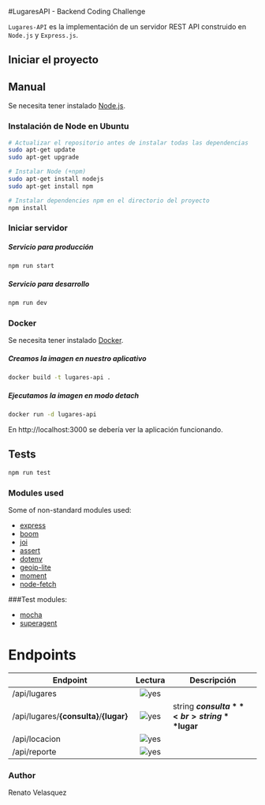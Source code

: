 #LugaresAPI - Backend Coding Challenge

`Lugares-API` es la implementación de un servidor REST API construido en `Node.js` y `Express.js`.

## Iniciar el proyecto

## Manual

Se necesita tener instalado [Node.js](https://nodejs.org).

### Instalación de Node en Ubuntu

```sh
# Actualizar el repositorio antes de instalar todas las dependencias
sudo apt-get update
sudo apt-get upgrade

# Instalar Node (+npm)
sudo apt-get install nodejs
sudo apt-get install npm

# Instalar dependencies npm en el directorio del proyecto
npm install
```
### Iniciar servidor

##### Servicio para producción 
```sh
npm run start
```

##### Servicio para desarrollo 
```sh
npm run dev
```

### Docker

Se necesita tener instalado [Docker](https://www.docker.com/community-edition).

##### Creamos la imagen en nuestro aplicativo

```sh
docker build -t lugares-api .
```

##### Ejecutamos la imagen en modo detach

```sh
docker run -d lugares-api
```
En http://localhost:3000 se debería ver la aplicación funcionando.

## Tests

```sh
npm run test
```

### Modules used

Some of non-standard modules used:

* [express](https://www.npmjs.com/package/express)
* [boom](https://www.npmjs.com/package/boom)
* [joi](https://www.npmjs.com/package/joi)
* [assert](https://www.npmjs.com/package/assert)
* [dotenv](https://www.npmjs.com/package/dotenv)
* [geoip-lite](https://www.npmjs.com/package/geoip-lite)
* [moment](https://www.npmjs.com/package/moment)
* [node-fetch](https://www.npmjs.com/package/node-fetch)

###Test modules:

* [mocha](https://www.npmjs.com/package/mocha)
* [superagent](https://www.npmjs.com/package/superagent)


Endpoints
====

| Endpoint | Lectura  | Descripción|
|----------|:--------:|------------|
| /api/lugares | ![yes](http://airesgoncalves.com.br/screenshot/acf-to-rest-api/readme/yes.png) |
| /api/lugares/**{consulta}**/**{lugar}** | ![yes](http://airesgoncalves.com.br/screenshot/acf-to-rest-api/readme/yes.png) | string **$consulta**<br>string **$lugar**|
| /api/locacion | ![yes](http://airesgoncalves.com.br/screenshot/acf-to-rest-api/readme/yes.png) |
| /api/reporte| ![yes](http://airesgoncalves.com.br/screenshot/acf-to-rest-api/readme/yes.png) |

### Author

Renato Velasquez